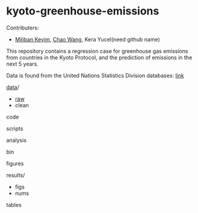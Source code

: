# kyoto-greenhouse-emissions

Contributers:
- [Miliban Keyim](https://github.com/mkeyim), [Chao Wang](https://github.com/chaomander2018), Kera Yucel(need github name)  

This repository contains a regression case for greenhouse gas emissions from countries in the Kyoto Protocol, and the prediction of emissions in the next 5 years.  

Data is found from the United Nations Statistics Division databases: [link](http://data.un.org/Data.aspx?d=GHG&f=seriesID%3aGH2)

[data](https://github.com/mkeyim/kyoto-greenhouse-emissions/tree/master/data)/
  - [raw](https://github.com/mkeyim/kyoto-greenhouse-emissions/tree/master/data/raw)
  - clean
  
code

scripts

analysis

bin

figures

results/
  - figs
  - nums

tables
